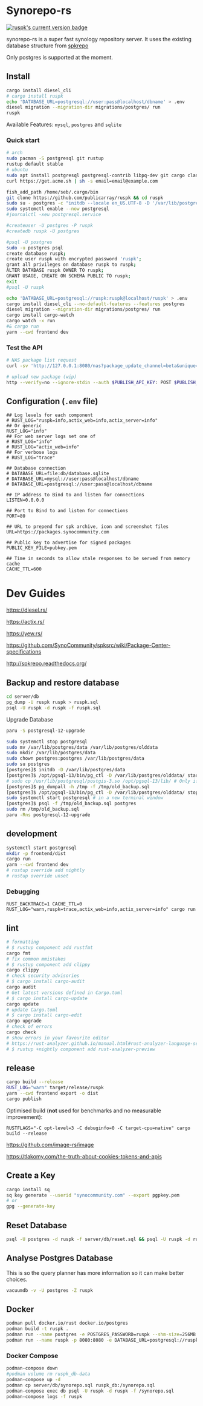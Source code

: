 # Synorepo-rs

[![ruspk's current version badge](https://img.shields.io/crates/v/ruspk.svg)](https://crates.io/crates/ruspk)

synorepo-rs is a super fast synology repository server. It uses the existing database structure from [spkrepo](https://github.com/SynoCommunity/spkrepo)

Only postgres is supported at the moment.

## Install

```sh
cargo install diesel_cli
# cargo install ruspk
echo 'DATABASE_URL=postgresql://user:pass@localhost/dbname' > .env
diesel migration --migration-dir migrations/postgres/ run
ruspk
```

Available Features: `mysql`, `postgres` and `sqlite`

### Quick start

```sh
# arch
sudo pacman -S postgresql git rustup
rustup default stable
# ubuntu
sudo apt install postgresql postgresql-contrib libpq-dev git cargo clang llvm pkg-config nettle-dev socat
curl https://get.acme.sh | sh -s email=email@example.com

fish_add_path /home/seb/.cargo/bin
git clone https://github.com/publicarray/ruspk && cd ruspk
sudo su - postgres -c "initdb --locale en_US.UTF-8 -D '/var/lib/postgres/data"
sudo systemctl enable --now postgresql
#journalctl -xeu postgresql.service

#createuser -U postgres -P ruspk
#createdb ruspk -U postgres

#psql -U postgres
sudo -u postgres psql
create database ruspk;
create user ruspk with encrypted password 'ruspk';
grant all privileges on database ruspk to ruspk;
ALTER DATABASE ruspk OWNER TO ruspk;
GRANT USAGE, CREATE ON SCHEMA PUBLIC TO ruspk;
exit
#psql -U ruspk

echo 'DATABASE_URL=postgresql://ruspk:ruspk@localhost/ruspk' > .env
cargo install diesel_cli --no-default-features --features postgres
diesel migration --migration-dir migrations/postgres/ run
cargo install cargo-watch
cargo watch -x run
#& cargo run
yarn --cwd frontend dev

```
### Test the API

```sh
# NAS package list request
curl -sv 'http://127.0.0.1:8080/nas?package_update_channel=beta&unique=synology_apollolake_418play&build=24922&language=enu&major=6&micro=2&arch=apollolake&minor=2&timezone=Melbourne&nano=4' | jq

# upload new package (wip)
http --verify=no --ignore-stdin --auth $PUBLISH_API_KEY: POST $PUBLISH_URL/packages @$SPK_FILE_NAME
```

## Configuration (`.env` file)

```env
## Log levels for each component
# RUST_LOG="ruspk=info,actix_web=info,actix_server=info"
## Or generic
RUST_LOG="info"
## For web server logs set one of
# RUST_LOG="info"
# RUST_LOG="actix_web=info"
## For verbose logs
# RUST_LOG="trace"

## Database connection
# DATABASE_URL=file:db/database.sqlite
# DATABASE_URL=mysql://user:pass@localhost/dbname
# DATABASE_URL=postgresql://user:pass@localhost/dbname

## IP address to Bind to and listen for connections
LISTEN=0.0.0.0

## Port to Bind to and listen for connections
PORT=80

## URL to prepend for spk archive, icon and screenshot files
URL=https://packages.synocommunity.com

## Public key to advertise for signed packages
PUBLIC_KEY_FILE=pubkey.pem

## Time in seconds to allow stale responses to be served from memory cache
CACHE_TTL=600
```

# Dev Guides

<https://diesel.rs/>

<https://actix.rs/>

<https://yew.rs/>

<https://github.com/SynoCommunity/spksrc/wiki/Package-Center-specifications>

<http://spkrepo.readthedocs.org/>

## Backup and restore database

```sh
cd server/db
pg_dump -U ruspk ruspk > ruspk.sql
psql -U ruspk -d ruspk -f ruspk.sql
```

Upgrade Database

```sh
paru -S postgresql-12-upgrade

sudo systemctl stop postgresql
sudo mv /var/lib/postgres/data /var/lib/postgres/olddata
sudo mkdir /var/lib/postgres/data
sudo chown postgres:postgres /var/lib/postgres/data
sudo su postgres
[postgres]$ initdb -D /var/lib/postgres/data
[postgres]$ /opt/pgsql-13/bin/pg_ctl -D /var/lib/postgres/olddata/ start
# sudo cp /usr/lib/postgresql/postgis-3.so /opt/pgsql-13/lib/ # Only if postgis installed
[postgres]$ pg_dumpall -h /tmp -f /tmp/old_backup.sql
[postgres]$ /opt/pgsql-13/bin/pg_ctl -D /var/lib/postgres/olddata/ stop
sudo systemctl start postgresql # in a new terminal window
[postgres]$ psql -f /tmp/old_backup.sql postgres
sudo rm /tmp/old_backup.sql
paru -Rns postgresql-12-upgrade
```

## development

```sh
systemctl start postgresql
mkdir -p frontend/dist
cargo run
yarn --cwd frontend dev
# rustup override add nightly
# rustup override unset
```

### Debugging

`RUST_BACKTRACE=1 CACHE_TTL=0 RUST_LOG="warn,ruspk=trace,actix_web=info,actix_server=info" cargo run`

## lint

```sh
# formatting
# $ rustup component add rustfmt
cargo fmt
# fix common mmistakes
# $ rustup component add clippy
cargo clippy
# check security advisories
# $ cargo install cargo-audit
cargo audit
# Get latest versions defined in Cargo.toml
# $ cargo install cargo-update
cargo update
# update Cargo.toml
# $ cargo install cargo-edit
cargo upgrade
# check of errors
cargo check
# show errors in your favourite editor
# https://rust-analyzer.github.io/manual.html#rust-analyzer-language-server-binary
# $ rustup +nightly component add rust-analyzer-preview
```

## release

```sh
cargo build --release
RUST_LOG="warn" target/release/ruspk
yarn --cwd frontend export -o dist
cargo publish
```

Optimised build (**not** used for benchmarks and no measurable improvement):

`RUSTFLAGS="-C opt-level=3 -C debuginfo=0 -C target-cpu=native" cargo build --release`

<https://github.com/image-rs/image>

<https://tlakomy.com/the-truth-about-cookies-tokens-and-apis>




## Create a Key

```sh
cargo install sq
sq key generate --userid "synocommunity.com" --export pgpkey.pem
# or
gpg --generate-key
```

## Reset Database

```sh
psql -U postgres -d ruspk -f server/db/reset.sql && psql -U ruspk -d ruspk -f server/db/synorepo.sql
```

## Analyse Postgres Database

This is so the query planner has more information so it can make better choices.

```sh
vacuumdb -v -U postgres -Z ruspk
```

## Docker

```sh
podman pull docker.io/rust docker.io/postgres
podman build -t ruspk .
podman run --name postgres -e POSTGRES_PASSWORD=ruspk --shm-size=256MB -d ruspk
podman run --name ruspk -p 8080:8080 -e DATABASE_URL=postgresql://ruspk:ruspk@postgres/ruspk ruspk
```

### Docker Compose
```sh
podman-compose down
#podman volume rm ruspk_db-data
podman-compose up -d
podman cp server/db/synorepo.sql ruspk_db:/synorepo.sql
podman-compose exec db psql -U ruspk -d ruspk -f /synorepo.sql
podman-compose logs -f ruspk
```
